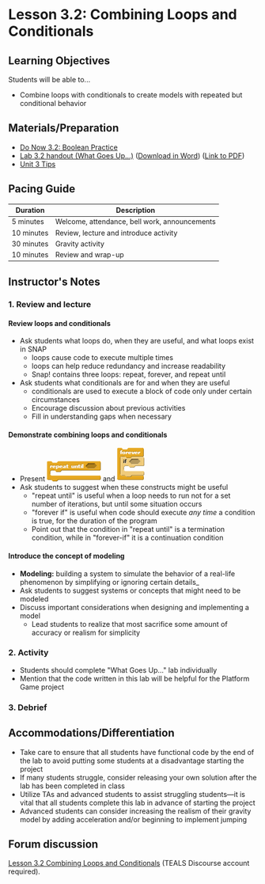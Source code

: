 # Lesson 3.2: Combining Loops and Conditionals

## Learning Objectives

Students will be able to...

* Combine loops with conditionals to create models with repeated but conditional behavior

## Materials/Preparation

* [Do Now 3.2: Boolean Practice](do_now_32.md)
* [Lab 3.2 handout (What Goes Up...)](lab_32.md) ([Download in Word](https://github.com/TEALSK12/introduction-to-computer-science/raw/master/Unit%203%20Word/Lab%203.2%20What%20Goes%20Up.docx)) ([Link to PDF](https://github.com/TEALSK12/introduction-to-computer-science/raw/master/Unit%203%20PDF/Lab%203.2%20What%20Goes%20Up.pdf))
* [Unit 3 Tips](unit_3_tips.md)

## Pacing Guide

| Duration   | Description                                   |
| ---------- | --------------------------------------------- |
| 5 minutes  | Welcome, attendance, bell work, announcements |
| 10 minutes | Review, lecture and introduce activity        |
| 30 minutes | Gravity activity                              |
| 10 minutes | Review and wrap-up                            |

## Instructor's Notes

### 1.  Review and lecture

#### Review loops and conditionals

* Ask students what loops do, when they are useful, and what loops exist in SNAP
  * loops cause code to execute multiple times
  * loops can help reduce redundancy and increase readability
  * Snap! contains three loops: repeat, forever, and repeat until
* Ask students what conditionals are for and when they are useful
  * conditionals are used to execute a block of code only under certain circumstances
  * Encourage discussion about previous activities
  * Fill in understanding gaps when necessary

#### Demonstrate combining loops and conditionals

* Present ![Repeat Until Block](repeat%20until.png) and ![Forever Block](foreverIf.png)
* Ask students to suggest when these constructs might be useful
  * "repeat until" is useful when a loop needs to run not for a set number of iterations, but until some situation occurs
  * "forever if" is useful when code should execute _any time_ a condition is true, for the duration of the program
  * Point out that the condition in "repeat until" is a termination condition, while in "forever-if" it is a continuation condition

#### Introduce the concept of modeling

* **Modeling:** building a system to simulate the behavior of a real-life phenomenon by simplifying or ignoring certain details_
* Ask students to suggest systems or concepts that might need to be modeled
* Discuss important considerations when designing and implementing a model
  * Lead students to realize that most sacrifice some amount of accuracy or realism for simplicity

### 2.  Activity

* Students should complete "What Goes Up..." lab individually
* Mention that the code written in this lab will be helpful for the Platform Game project

### 3.  Debrief

## Accommodations/Differentiation

* Take care to ensure that all students have functional code by the end of the lab to avoid putting some students at a disadvantage starting the project
* If many students struggle, consider releasing your own solution after the lab has been completed in class
* Utilize TAs and advanced students to assist struggling students—it is vital that all students complete this lab in advance of starting the project
* Advanced students can consider increasing the realism of their gravity model by adding acceleration and/or beginning to implement jumping

## Forum discussion

[Lesson 3.2 Combining Loops and Conditionals](https://forums.tealsk12.org/c/intro-unit-3-variables-and-customization/lesson-3-2-abstraction-and-generalization/143)
 (TEALS Discourse account required).

